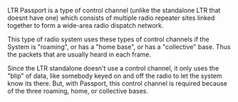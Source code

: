 LTR Passport is a type of control channel (unlike the standalone LTR that doesnt have one) which consists of multiple radio repeater sites linked together to form a wide-area radio dispatch network.

This type of radio system uses these types of control channels if the System is "roaming", or has a "home base", or has a "collective" base. Thus the packets that are usually heard in each frame.

Since the LTR standalone doesn't use a control channel, it only uses the "blip" of data, like somebody keyed on and off the radio to let the system know its there. But, with Passport, this control channel is required because of the three roaming, home, or collective bases.